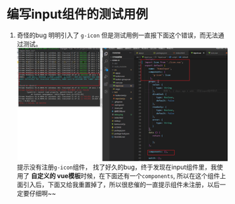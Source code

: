 # 编写input组件的测试用例

1. 奇怪的bug
明明引入了 `g-icon` 但是测试用例一直报下面这个错误，而无法通过测试。
![1](1.png)
提示没有注册`g-icon`组件， 找了好久的bug，终于发现在input组件里，我使用了 **自定义的 vue模板**时候，在下面还有一个`components`, 所以在这个组件上面引入后，下面又给我重置掉了，所以很悲催的一直提示组件未注册，以后一定要仔细啊~~